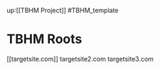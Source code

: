 up:[[TBHM Project]]
#TBHM_template 

# TBHM Roots
[[targetsite.com]]
targetsite2.com
targetsite3.com

